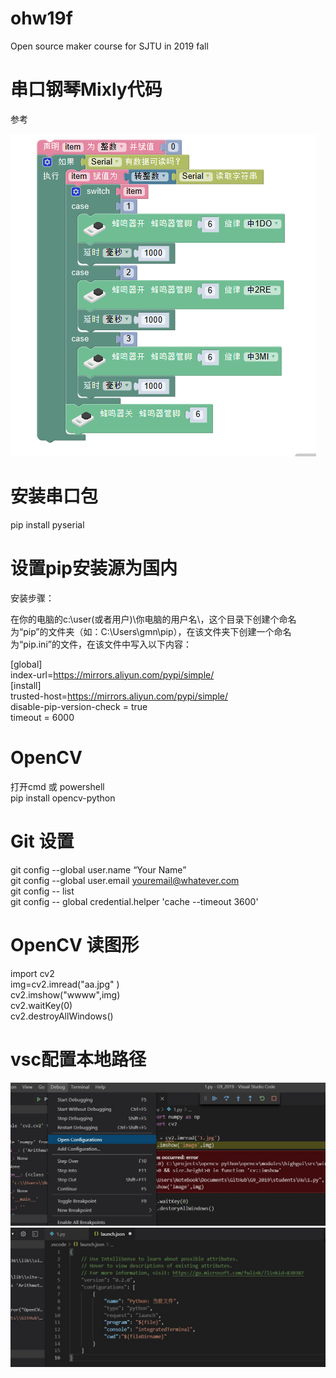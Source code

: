 # ohw19f
Open source maker course for SJTU in 2019 fall

# 串口钢琴Mixly代码

 参考

![](https://github.com/ophwsjtu18/ohw19/blob/master/serp_mixly.PNG)

# 安装串口包

pip install pyserial




# 设置pip安装源为国内

安装步骤：  

在你的电脑的c:\user(或者用户)\你电脑的用户名\，这个目录下创建个命名为“pip”的文件夹（如：C:\Users\gmn\pip），在该文件夹下创建一个命名为“pip.ini”的文件，在该文件中写入以下内容：  

[global]  
index-url=https://mirrors.aliyun.com/pypi/simple/  
[install]    
trusted-host=https://mirrors.aliyun.com/pypi/simple/    
disable-pip-version-check = true    
timeout = 6000  

# OpenCV 

打开cmd  或 powershell  
pip install opencv-python

# Git 设置

git config --global user.name “Your Name”  
git config --global user.email youremail@whatever.com  
git config -- list  
git config -- global credential.helper 'cache --timeout 3600'  

# OpenCV 读图形

 import  cv2  
img=cv2.imread("aa.jpg" )  
 cv2.imshow("wwww",img)  
 cv2.waitKey(0)  
 cv2.destroyAllWindows()  
 
 # vsc配置本地路径  
![](https://github.com/kq2019/G9_2019/blob/master/vscfix_01.JPG)  
![](https://github.com/kq2019/G9_2019/blob/master/vscfix_02.JPG)  
